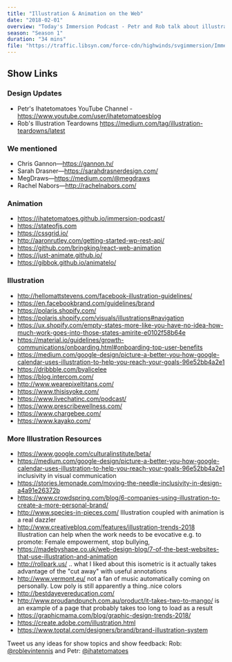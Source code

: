 ```yaml
---
title: "Illustration & Animation on the Web"
date: "2018-02-01"
overview: "Today's Immersion Podcast - Petr and Rob talk about illustration and animation on the web…"
season: "Season 1"
duration: "34 mins"
file: "https://traffic.libsyn.com/force-cdn/highwinds/svgimmersion/Immersion_Podcast_E7Illustration__Animation_on_the_Web.mp3"
---
```


## Show Links
 
### Design Updates
* Petr's Ihatetomatoes YouTube Channel - https://www.youtube.com/user/ihatetomatoesblog
* Rob's Illustration Teardowns https://medium.com/tag/illustration-teardowns/latest

### We mentioned 
* Chris Gannon—https://gannon.tv/ 
* Sarah Drasner—https://sarahdrasnerdesign.com/ 
* MegDraws—https://medium.com/@megdraws
* Rachel Nabors—http://rachelnabors.com/

### Animation

* https://ihatetomatoes.github.io/immersion-podcast/
* https://stateofjs.com
* https://cssgrid.io/
* http://aaronrutley.com/getting-started-wp-rest-api/
* https://github.com/bringking/react-web-animation
* https://just-animate.github.io/
* https://gibbok.github.io/animatelo/

### Illustration

* http://hellomattstevens.com/facebook-illustration-guidelines/
* https://en.facebookbrand.com/guidelines/brand
* https://polaris.shopify.com/
* https://polaris.shopify.com/visuals/illustrations#navigation
* https://ux.shopify.com/empty-states-more-like-you-have-no-idea-how-much-work-goes-into-those-states-amirite-e0102f58b64e
* https://material.io/guidelines/growth-communications/onboarding.html#onboarding-top-user-benefits
* https://medium.com/google-design/picture-a-better-you-how-google-calendar-uses-illustration-to-help-you-reach-your-goals-96e52bb4a2e1
* https://dribbble.com/byalicelee
* https://blog.intercom.com/
* http://www.wearepixeltitans.com/
* https://www.thisisyoke.com/
* https://www.livechatinc.com/podcast/
* https://www.prescribewellness.com/
* https://www.chargebee.com/
* https://www.kayako.com/

### More Illustration Resources
* https://www.google.com/culturalinstitute/beta/
* https://medium.com/google-design/picture-a-better-you-how-google-calendar-uses-illustration-to-help-you-reach-your-goals-96e52bb4a2e1
inclusivity in visual communication
* https://stories.lemonade.com/moving-the-needle-inclusivity-in-design-a4a91e26372b
* https://www.crowdspring.com/blog/6-companies-using-illustration-to-create-a-more-personal-brand/
* http://www.species-in-pieces.com/
Illustration coupled with animation is a real dazzler
* http://www.creativebloq.com/features/illustration-trends-2018
Illustration can help when the work needs to be evocative e.g. to promote: Female empowerment, stop bullying,
* https://madebyshape.co.uk/web-design-blog/7-of-the-best-websites-that-use-illustration-and-animation
* http://rollpark.us/ .. what I liked about this isometric is it actually takes advantage of the "cut away" with useful annotations
* http://www.vermont.eu/ not a fan of music automatically coming on personally. Low poly is still apparently a thing..nice colors
* http://bestdayevereducation.com/
* http://www.proudandpunch.com.au/product/it-takes-two-to-mango/ is an example of a page that probably takes too long to load as a result
* https://graphicmama.com/blog/graphic-design-trends-2018/
* https://create.adobe.com/illustration.html
* https://www.toptal.com/designers/brand/brand-illustration-system

Tweet us any ideas for show topics and show feedback: Rob:
[@roblevintennis](https://twitter.com/roblevintennis) and Petr:
[@ihatetomatoes](https://twitter.com/ihatetomatoes)
